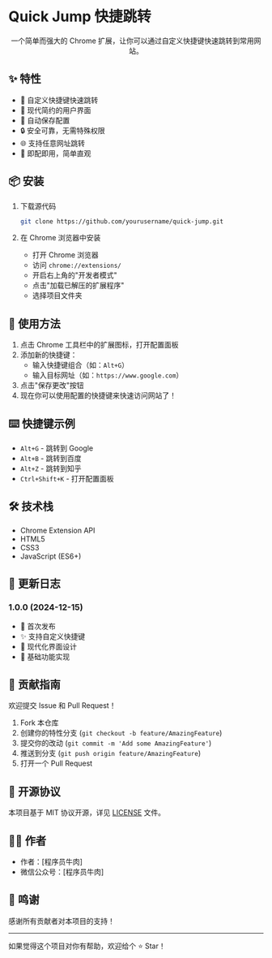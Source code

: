 # Quick Jump 快捷跳转

<div align="center">
    <p>一个简单而强大的 Chrome 扩展，让你可以通过自定义快捷键快速跳转到常用网站。</p>
</div>

## ✨ 特性

- 🚀 自定义快捷键快速跳转
- 🎨 现代简约的用户界面
- 💾 自动保存配置
- 🔒 安全可靠，无需特殊权限
- 🌐 支持任意网址跳转
- 🎯 即配即用，简单直观

## 📦 安装

1. 下载源代码
   ```bash
   git clone https://github.com/yourusername/quick-jump.git
   ```

2. 在 Chrome 浏览器中安装
   - 打开 Chrome 浏览器
   - 访问 `chrome://extensions/`
   - 开启右上角的"开发者模式"
   - 点击"加载已解压的扩展程序"
   - 选择项目文件夹

## 🚀 使用方法

1. 点击 Chrome 工具栏中的扩展图标，打开配置面板
2. 添加新的快捷键：
   - 输入快捷键组合（如：`Alt+G`）
   - 输入目标网址（如：`https://www.google.com`）
3. 点击"保存更改"按钮
4. 现在你可以使用配置的快捷键来快速访问网站了！

## ⌨️ 快捷键示例

- `Alt+G` - 跳转到 Google
- `Alt+B` - 跳转到百度
- `Alt+Z` - 跳转到知乎
- `Ctrl+Shift+K` - 打开配置面板

## 🛠️ 技术栈

- Chrome Extension API
- HTML5
- CSS3
- JavaScript (ES6+)

## 📝 更新日志

### 1.0.0 (2024-12-15)
- 🎉 首次发布
- ✨ 支持自定义快捷键
- 🎨 现代化界面设计
- 🔧 基础功能实现

## 🤝 贡献指南

欢迎提交 Issue 和 Pull Request！

1. Fork 本仓库
2. 创建你的特性分支 (`git checkout -b feature/AmazingFeature`)
3. 提交你的改动 (`git commit -m 'Add some AmazingFeature'`)
4. 推送到分支 (`git push origin feature/AmazingFeature`)
5. 打开一个 Pull Request

## 📄 开源协议

本项目基于 MIT 协议开源，详见 [LICENSE](LICENSE) 文件。

## 👨‍💻 作者

- 作者：[程序员牛肉]
- 微信公众号：[程序员牛肉]

## 🙏 鸣谢

感谢所有贡献者对本项目的支持！

---

如果觉得这个项目对你有帮助，欢迎给个 ⭐️ Star！
